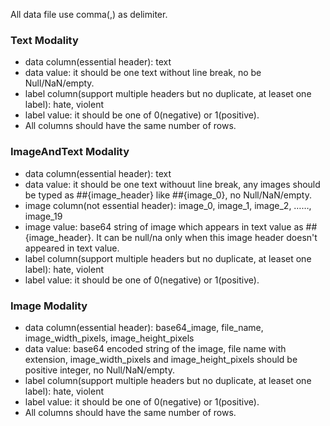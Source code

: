 All data file use comma(,) as delimiter.

### Text Modality

- data column(essential header): text
- data value: it should be one text without line break, no be Null/NaN/empty.
- label column(support multiple headers but no duplicate, at leaset one label): hate, violent
- label value: it should be one of 0(negative) or 1(positive).
- All columns should have the same number of rows.

### ImageAndText Modality

- data column(essential header): text
- data value: it should be one text withouut line break, any images should be typed as ##{image_header} like ##{image_0}, no Null/NaN/empty.
- image column(not essential header): image_0, image_1, image_2, ……, image_19
- image value: base64 string of image which appears in text value as ##{image_header}. It can be null/na only when this image header doesn't appeared in text value.
- label column(support multiple headers but no duplicate, at leaset one label): hate, violent
- label value: it should be one of 0(negative) or 1(positive).

### Image Modality

- data column(essential header): base64_image, file_name, image_width_pixels, image_height_pixels
- data value: base64 encoded string of the image, file name with extension, image_width_pixels and image_height_pixels should be positive integer, no Null/NaN/empty.
- label column(support multiple headers but no duplicate, at leaset one label): hate, violent
- label value: it should be one of 0(negative) or 1(positive).
- All columns should have the same number of rows.
